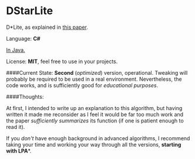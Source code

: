 # DStarLite

D*Lite, as explained in [this paper](https://github.com/SorcerersApprentice/DStarLite/blob/master/dlite_tro05.pdf).

Language: **C#**

[In Java.](https://github.com/SorcerersApprentice/DStarLiteJava)

License: **MIT**, feel free to use in your projects.

####Current State:
**Second** (*optimized*) version, operational. Tweaking will probably be required to be used in a real environment. Nevertheless, the code works, and is sufficiently good for *educational purposes*.

####Thoughts:

At first, I intended to write up an explanation to this algorithm, but having written it made me reconsider as I feel it would be far too much work and the paper *sufficiently summarizes* its function (if one is patient enough to read it).

If you *don't* have enough background in advanced algorithms, I recommend taking your time and working your way through all the versions, **starting with LPA***.






